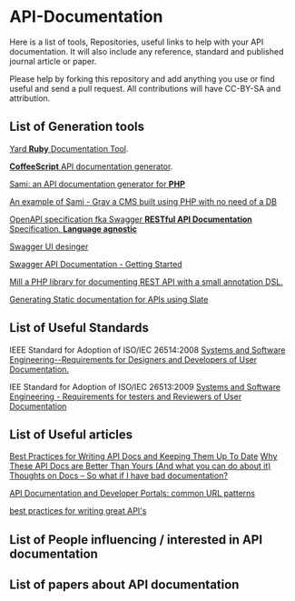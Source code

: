 # API-Documentation
Here is a list of tools, Repositories, useful links to help with your API documentation. It will also include any reference, standard and published journal article or paper.

Please help by forking this repository and add anything you use or find useful and send a pull request. All contributions will have CC-BY-SA and attribution.

## List of Generation tools
[Yard **Ruby** Documentation Tool](http://yardoc.org/).

[**CoffeeScript** API documentation generator](https://github.com/coffeedoc/codo).

[Sami: an API documentation generator for **PHP**](https://github.com/FriendsOfPHP/Sami)

   [An example of Sami - Grav a CMS built using PHP with no need of a DB](http://learn.getgrav.org)
   
[OpenAPI specification fka Swagger **RESTful API Documentation** Specification. **Language agnostic**](https://github.com/OAI/OpenAPI-Specification/blob/master/versions/2.0.md)

[Swagger UI desinger](http://apinf.org/open-api-designer/)

[Swagger API Documentation - Getting Started](http://swagger.io/getting-started/)

[Mill a PHP library for documenting REST API with a small annotation DSL.](https://github.com/vimeo/mill)

[Generating Static documentation for APIs using Slate](https://github.com/lord/slate)


## List of Useful Standards 
IEEE Standard for Adoption of ISO/IEC 26514:2008 [Systems and Software Engineering--Requirements for Designers and Developers of User Documentation.](ieeexplore.ieee.org/document/5712775/)

IEE Standard for Adoption of ISO/IEC 26513:2009 [Systems and Software Engineering - Requirements for testers and Reviewers of User Documentation](ieeexplore.ieee.org/document/5712772)

## List of Useful articles 
[Best Practices for Writing API Docs and Keeping Them Up To Date](https://blog.readme.io/best-practices-for-writing-api-docs-and-keeping-them-up-to-date/)
[Why These API Docs are Better Than Yours (And what you can do about it)](https://blog.readme.io/why-these-api-docs-are-better-than-yours-and-what-you-can-do-about-it/)
[Thoughts on Docs – So what if I have bad documentation?](https://www.ibm.com/blogs/bluemix/2017/01/thoughts-on-docs/)

[API Documentation and Developer Portals: common URL patterns](https://pronovix.com/blog/api-documentation-and-developer-portals-common-url-patterns)

[best practices for writing great API's](https://github.com/squareboat/api-guidelines)


## List of People influencing / interested in API documentation

## List of papers about API documentation




